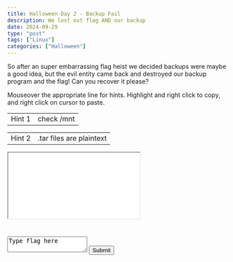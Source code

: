 ```yaml
---
title: Halloween Day 2 - Backup Fail
description: We lost out flag AND our backup
date: 2024-09-29
type: "post"
tags: ["Linux"]
categories: ["Halloween"]
---
```


So after an super embarrassing flag heist we decided backups were maybe a good idea, but the evil entity came back and destroyed our backup program and the flag!  Can you recover it please?

Mouseover the appropriate line for hints.  Highlight and right click to copy, and right click on cursor to paste.
<div class="mouseover">
    <table>
        <tr>
            <td>Hint 1</td>
            <td class="content">check /mnt</td>
        </tr>
    </table>
</div>
<div class="mouseover">
    <table>
        <tr>
            <td>Hint 2</td>
            <td class="content">.tar files are plaintext</td>
        </tr>
    </table>
</div>

<link href="/ctf/vm/vm.css" rel="stylesheet"/>
<script src="/ctf/vm/oct3.js"></script>
<div id="virt">
    <iframe src="/ctf/vm/vm.html?url=oct3.cfg&cpu=x86">Incompatible Browser D:</iframe>
</div>
<h1 id="status"></h1>
<textarea id="flag">Type flag here</textarea>
<button onclick="submit();">Submit</button>
